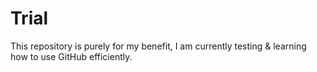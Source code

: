 # Trial
This repository is purely for my benefit, I am currently testing & learning how to use GitHub efficiently.
